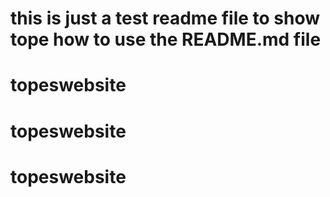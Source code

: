# this is just a test readme file to show tope how to use the README.md file
# topeswebsite
# topeswebsite
# topeswebsite
